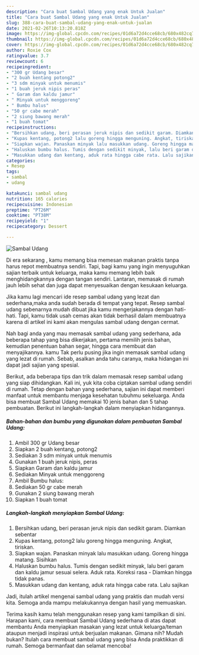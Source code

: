 ```yaml
---
description: "Cara buat Sambal Udang yang enak Untuk Jualan"
title: "Cara buat Sambal Udang yang enak Untuk Jualan"
slug: 388-cara-buat-sambal-udang-yang-enak-untuk-jualan
date: 2021-02-26T10:13:20.818Z
image: https://img-global.cpcdn.com/recipes/01d6a72d4cce68cb/680x482cq70/sambal-udang-foto-resep-utama.jpg
thumbnail: https://img-global.cpcdn.com/recipes/01d6a72d4cce68cb/680x482cq70/sambal-udang-foto-resep-utama.jpg
cover: https://img-global.cpcdn.com/recipes/01d6a72d4cce68cb/680x482cq70/sambal-udang-foto-resep-utama.jpg
author: Roxie Cox
ratingvalue: 3.7
reviewcount: 6
recipeingredient:
- "300 gr Udang besar"
- "2 buah kentang potong2"
- "3 sdm minyak untuk menumis"
- "1 buah jeruk nipis peras"
- " Garam dan kaldu jamur"
- " Minyak untuk menggoreng"
- " Bumbu halus"
- "50 gr cabe merah"
- "2 siung bawang merah"
- "1 buah tomat"
recipeinstructions:
- "Bersihkan udang, beri perasan jeruk nipis dan sedikit garam. Diamkan sebentar"
- "Kupas kentang, potong2 lalu goreng hingga menguning. Angkat, tiriskan."
- "Siapkan wajan. Panaskan minyak lalu masukkan udang. Goreng hingga matang. Sisihkan"
- "Haluskan bumbu halus. Tumis dengan sedikit minyak, lalu beri garam dan kaldu jamur sesuai selera. Aduk rata. Koreksi rasa Diamkan hingga tidak panas."
- "Masukkan udang dan kentang, aduk rata hingga cabe rata. Lalu sajikan"
categories:
- Resep
tags:
- sambal
- udang

katakunci: sambal udang 
nutrition: 165 calories
recipecuisine: Indonesian
preptime: "PT26M"
cooktime: "PT38M"
recipeyield: "1"
recipecategory: Dessert

---
```



![Sambal Udang](https://img-global.cpcdn.com/recipes/01d6a72d4cce68cb/680x482cq70/sambal-udang-foto-resep-utama.jpg)

Di era  sekarang , kamu memang bisa memesan makanan praktis tanpa harus repot membuatnya sendiri. Tapi, bagi kamu yang ingin menyuguhkan sajian terbaik untuk keluarga, maka kamu memang lebih baik menghidangkannya dengan tangan sendiri. Lantaran, memasak di rumah jauh lebih sehat dan juga dapat menyesuaikan dengan kesukaan keluarga.

Jika kamu lagi mencari ide resep sambal udang yang lezat dan sederhana,maka anda sudah berada di tempat yang tepat. Resep sambal udang  sebenarnya mudah dibuat jika kamu mengerjakannya dengan hati-hati. Tapi, kamu tidak usah cemas akan tidak berhasil dalam membuatnya 
karena di artikel ini kami akan mengulas sambal udang dengan cermat.  



Nah bagi anda yang mau memasak sambal udang yang sederhana, ada beberapa tahap yang bisa dikerjakan, pertama memilih jenis bahan, kemudian penentuan bahan segar, hingga cara membuat dan menyajikannya. kamu Tak perlu pusing jika ingin memasak sambal udang yang lezat di rumah. Sebab, asalkan anda  tahu caranya, maka hidangan ini dapat jadi sajian yang spesial.

Berikut, ada beberapa tips dan trik dalam memasak resep sambal udang yang siap dihidangkan. Kali ini, yuk kita coba ciptakan sambal udang sendiri di rumah. Tetap dengan bahan yang sederhana, sajian ini dapat memberi manfaat untuk membantu menjaga kesehatan tubuhmu sekeluarga. Anda bisa membuat Sambal Udang memakai 10 jenis bahan dan 5 tahap pembuatan. Berikut ini langkah-langkah dalam menyiapkan hidangannya.

<!--inarticleads1-->

##### Bahan-bahan dan bumbu yang digunakan dalam pembuatan Sambal Udang:

1. Ambil 300 gr Udang besar
1. Siapkan 2 buah kentang, potong2
1. Sediakan 3 sdm minyak untuk menumis
1. Gunakan 1 buah jeruk nipis, peras
1. Siapkan  Garam dan kaldu jamur
1. Sediakan  Minyak untuk menggoreng
1. Ambil  Bumbu halus:
1. Sediakan 50 gr cabe merah
1. Gunakan 2 siung bawang merah
1. Siapkan 1 buah tomat




<!--inarticleads2-->

##### Langkah-langkah menyiapkan Sambal Udang:

1. Bersihkan udang, beri perasan jeruk nipis dan sedikit garam. Diamkan sebentar
1. Kupas kentang, potong2 lalu goreng hingga menguning. Angkat, tiriskan.
1. Siapkan wajan. Panaskan minyak lalu masukkan udang. Goreng hingga matang. Sisihkan
1. Haluskan bumbu halus. Tumis dengan sedikit minyak, lalu beri garam dan kaldu jamur sesuai selera. Aduk rata. Koreksi rasa - Diamkan hingga tidak panas.
1. Masukkan udang dan kentang, aduk rata hingga cabe rata. Lalu sajikan




Jadi, itulah artikel mengenai  sambal udang  yang praktis dan mudah versi kita. Semoga anda mampu melakukannya dengan hasil yang memuaskan. 

Terima kasih kamu telah menggunakan resep yang kami tampilkan di sini. Harapan kami, cara membuat  Sambal Udang sederhana di atas dapat membantu Anda menyiapkan masakan yang lezat untuk keluarga/teman ataupun menjadi inspirasi untuk berjualan makanan. Gimana nih? Mudah bukan? Itulah cara membuat sambal udang yang bisa Anda praktikkan di rumah. Semoga bermanfaat dan selamat mencoba!

